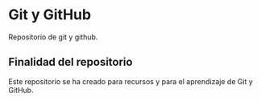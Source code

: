 # Git y GitHub
Repositorio de git y github.
## Finalidad del repositorio
Este repositorio se ha creado para recursos y para el aprendizaje de Git y GitHub.
